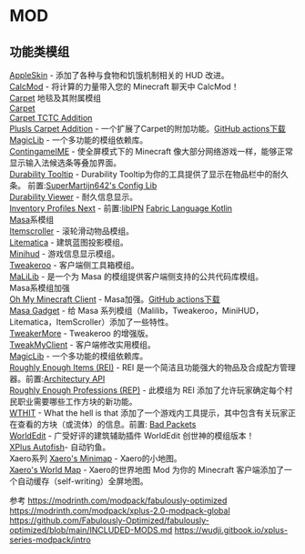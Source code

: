 # MOD

## 功能类模组
[AppleSkin](https://modrinth.com/mod/appleskin) - 添加了各种与食物和饥饿机制相关的 HUD 改进。  
[CalcMod](https://modrinth.com/mod/calcmod) - 将计算的力量带入您的 Minecraft 聊天中 CalcMod！  
[Carpet](https://github.com/gnembon/fabric-carpet/wiki/List-of-Carpet-extensions) 地毯及其附属模组  
    [Carpet](https://modrinth.com/mod/carpet)  
    [Carpet TCTC Addition](https://modrinth.com/mod/carpet-tctc-addition)  
    [Plusls Carpet Addition](https://github.com/Nyan-Work/plusls-carpet-addition) - 一个扩展了Carpet的附加功能。[GitHub actions下载](https://github.com/Nyan-Work/plusls-carpet-addition/actions)  
    [MagicLib](https://modrinth.com/mod/magiclib) - 一个多功能的模组依赖库。  
[ContingameIME](https://modrinth.com/mod/contingameime) - 使全屏模式下的 Minecraft 像大部分网络游戏一样，能够正常显示输入法候选条等叠加界面。  
[Durability Tooltip](https://modrinth.com/mod/durability-tooltip) - Durability Tooltip为你的工具提供了显示在物品栏中的耐久条。 前置:[SuperMartijn642's Config Lib](https://modrinth.com/mod/supermartijn642s-config-lib)  
[Durability Viewer](https://modrinth.com/mod/durabilityviewer) - 耐久信息显示。  
[Inventory Profiles Next](https://modrinth.com/mod/inventory-profiles-next) - 前置:[libIPN](https://modrinth.com/mod/libipn) [Fabric Language Kotlin](https://modrinth.com/mod/fabric-language-kotlin)  
[Masa](https://www.curseforge.com/members/masady/projects)系模组  
    [Itemscroller](https://www.curseforge.com/minecraft/mc-mods/item-scroller) - 滚轮滑动物品模组。  
    [Litematica](https://www.curseforge.com/minecraft/mc-mods/litematica) - 建筑蓝图投影模组。  
    [Minihud](https://www.curseforge.com/minecraft/mc-mods/minihud) - 游戏信息显示模组。  
    [Tweakeroo](https://www.curseforge.com/minecraft/mc-mods/tweakeroo) - 客户端侧工具箱模组。   
    [MaLiLib](https://www.curseforge.com/minecraft/mc-mods/malilib) - 是一个为 Masa 的模组提供客户端侧支持的公共代码库模组。  
Masa系模组加强  
    [Oh My Minecraft Client](https://github.com/Nyan-Work/oh-my-minecraft-client) - Masa加强。[GitHub actions下载](https://github.com/Nyan-Work/oh-my-minecraft-client/actions)  
    [Masa Gadget](https://modrinth.com/mod/masa-gadget/) - 给 Masa 系列模组（Malilib，Tweakeroo，MiniHUD，Litematica，ItemScroller）添加了一些特性。  
    [TweakerMore](https://modrinth.com/mod/tweakermore) - Tweakeroo 的增强版。  
    [TweakMyClient](https://www.curseforge.com/minecraft/mc-mods/tweakmyclient) - 客户端修改实用模组。  
    [MagicLib](https://modrinth.com/mod/magiclib) - 一个多功能的模组依赖库。  
[Roughly Enough Items (REI)](https://modrinth.com/mod/rei) - REI 是一个简洁且功能强大的物品及合成配方管理器。前置:[Architectury API](https://modrinth.com/mod/architectury-api)  
[Roughly Enough Professions (REP)](https://modrinth.com/mod/roughly-enough-professions-rep) - 此模组为 REI 添加了允许玩家确定每个村民职业需要哪些工作方块的新功能。  
[WTHIT](https://modrinth.com/mod/wthit) - What the hell is that 添加了一个游戏内工具提示，其中包含有关玩家正在查看的方块（或流体）的信息。前置: [Bad Packets](https://modrinth.com/mod/badpackets)  
[WorldEdit](https://modrinth.com/plugin/worldedit) - 广受好评的建筑辅助插件 WorldEdit 创世神的模组版本！  
[XPlus Autofish](https://modrinth.com/mod/x+-autofish)- 自动钓鱼。  
Xaero系列
    [Xaero's Minimap](https://modrinth.com/mod/xaeros-minimap) - Xaero的小地图。  
    [Xaero's World Map](https://modrinth.com/mod/xaeros-world-map) - Xaero的世界地图 Mod 为你的 Minecraft 客户端添加了一个自动缓存（self-writing）全屏地图。    

参考
https://modrinth.com/modpack/fabulously-optimized
https://modrinth.com/modpack/xplus-2.0-modpack-global
https://github.com/Fabulously-Optimized/fabulously-optimized/blob/main/INCLUDED-MODS.md
https://wudji.gitbook.io/xplus-series-modpack/intro
